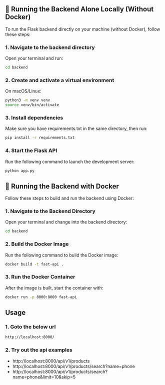 ## 🚀 Running the Backend Alone Locally (Without Docker)

To run the Flask backend directly on your machine (without Docker), follow these steps:

### 1. Navigate to the backend directory
Open your terminal and run:

```bash
cd backend
```

### 2. Create and activate a virtual environment
On macOS/Linux:

```bash
python3 -m venv venv
source venv/bin/activate
```

### 3. Install dependencies
Make sure you have requirements.txt in the same directory, then run:

```bash
pip install -r requirements.txt
```

### 4. Start the Flask API
Run the following command to launch the development server:

```bash
python app.py
```



## 🐳 Running the Backend with Docker

Follow these steps to build and run the backend using Docker:

### 1. Navigate to the Backend Directory

Open your terminal and change into the backend directory:

```bash
cd backend
```

### 2. Build the Docker Image
Run the following command to build the Docker image:

```bash
docker build -t fast-api .
```

### 3. Run the Docker Container
After the image is built, start the container with:

```bash
docker run -p 8000:8000 fast-api
 ```


## Usage

### 1. Goto the below url
```bash
http://localhost:8000/
```

### 2. Try out the api examples
- http://localhost:8000/api/v1/products
- http://localhost:8000/api/v1/products/search?name=phone
- http://localhost:8000/api/v1/products/search?name=phone&limit=10&skip=5